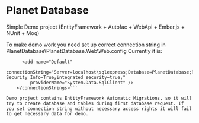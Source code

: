 # Planet Database
Simple Demo project (EntityFramework + Autofac + WebApi + Ember.js + NUnit + Moq)

To make demo work you need set up correct connection string in PlanetDatabase\PlanetDatabase.Web\Web.config
Currently it is:

```<connectionStrings>
      <add name="Default"
         connectionString="Server=localhost\sqlexpress;Database=PlanetDatabase;Persist Security Info=True;integrated security=true;"
         providerName="System.Data.SqlClient" />
    </connectionStrings>```

Demo project contains EntityFramework Automatic Migrations, so it will try to create database and tables during first database request. If you set connection string without necessary access rights it will fail to get necessary data for demo.